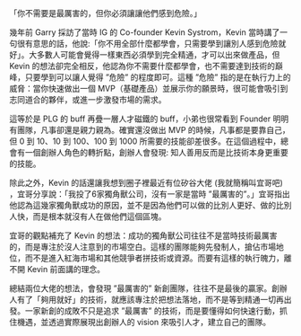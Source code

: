 「你不需要是最厲害的，但你必須讓讓他們感到危險。」

幾年前 Garry 採訪了當時 IG 的 Co-founder Kevin Systrom，Kevin 當時講了一句很有意思的話，他說:「你不用全部什麼都學會，只需要學到讓別人感到危險就好」。大多數人可能會覺得一樣東西必須學到完全精通，才可以出來做產品，但 Kevin 的想法卻完全相反，他認為你不需要什麼都學會，也不需要達到技術的巔峰，只要學到可以讓人覺得 ”危險” 的程度即可。這種 ”危險” 指的是在執行力上的威脅：當你快速做出一個 MVP（基礎產品）並展示你的願景時，很可能會吸引到志同道合的夥伴，或進一步激發市場的需求。

這等於是 PLG 的 buff 再疊一層人才磁鐵的 buff，小弟也很常看到 Founder 明明有團隊，凡事卻還是親力親為。確實還沒做出 MVP 的時候，凡事都是要靠自己，但 0 到 10、10 到 100、100 到 1000 所需要的技能卻差很多。在這個過程中，總會有一個創辦人角色的轉折點，創辦人會發現: 知人善用反而是比技術本身更重要的技能。

除此之外，Kevin 的話還讓我想到圈子裡最近有位矽谷大佬 (我就簡稱叫宜哥吧) ，宜哥分享說：「我投了6家獨角獸公司，沒有一家是當時 ”最厲害的”。」宜哥指出他認為這幾家獨角獸成功的原因，並不是因為他們可以做的比別人更好、做的比別人快，而是根本就沒有人在做他們這個區塊。

宜哥的觀點補充了 Kevin 的想法：成功的獨角獸公司往往不是當時技術最厲害的，而是專注於沒人注意到的市場空白。這樣的團隊能夠先發制人，搶佔市場地位，而不是進入紅海市場和其他競爭者拼技術或資源。而要有這樣的執行魄力，離不開 Kevin 前面講的理念。

總結兩位大佬的想法，會發現 ”最厲害的” 新創團隊，往往不是最後的贏家。創辦人有了「夠用就好」的技術，就應該專注於把想法落地，而不是等到精通一切再出發。一家新創的成敗不只是追求 ”最厲害” 的技術，而是要懂得如何快速行動，抓住機遇，並透過實際展現出創辦人的 vision 來吸引人才，建立自己的團隊。